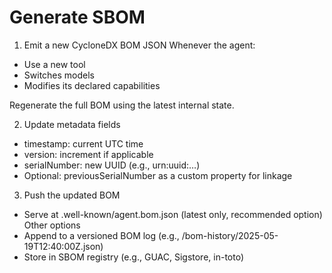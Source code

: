 # Generate SBOM

1. Emit a new CycloneDX BOM JSON Whenever the agent:
- Use a new tool
- Switches models
- Modifies its declared capabilities

Regenerate the full BOM using the latest internal state.

2. Update metadata fields

- timestamp: current UTC time
- version: increment if applicable
- serialNumber: new UUID (e.g., urn:uuid:…)
- Optional: previousSerialNumber as a custom property for linkage

3. Push the updated BOM

- Serve at .well-known/agent.bom.json (latest only, recommended option)
Other options
- Append to a versioned BOM log (e.g., /bom-history/2025-05-19T12:40:00Z.json)
- Store in SBOM registry (e.g., GUAC, Sigstore, in-toto)
